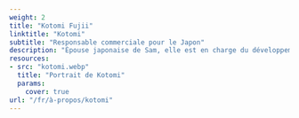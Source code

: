 ```yaml
---
weight: 2
title: "Kotomi Fujii"
linktitle: "Kotomi"
subtitle: "Responsable commerciale pour le Japon"
description: "Épouse japonaise de Sam, elle est en charge du développement de Oui Ski en lien avec le Japon. Traductrice du site internet en japonais, elle coordonne les prestations de Oui Ski au Japon."
resources:
- src: "kotomi.webp"
  title: "Portrait de Kotomi"
  params:
    cover: true
url: "/fr/à-propos/kotomi"
---
```

